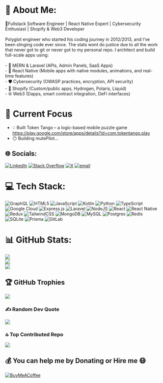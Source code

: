 # 💫 About Me:
🥷Fullstack Software Engineer | React Native Expert | Cybersecurity Enthusiast | Shopify & Web3 Developer<br><br>Polyglot engineer who started his coding journey in 2012/2013, and I’ve been slinging code ever since. The stats wont do justice due to all the work that never got to git or never got to my personal repo. I architect and build full-scale apps using:<br><br>- 🔁 MERN & Laravel (APIs, Admin Panels, SaaS Apps)<br>- 📱 React Native (Mobile apps with native modules, animations, and real-time features)<br>- 🛡️ Cybersecurity (OWASP practices, encryption, API security)<br>- 🛒 Shopify (Custom/public apps, Hydrogen, Polaris, Liquid)<br>- 🌐 Web3 (Dapps, smart contract integration, DeFi interfaces)

# 🧠 Current Focus

- 💡 Built Token Tango – a logic-based mobile puzzle game https://play.google.com/store/apps/details?id=com.tokentango.play
- 😶 Building mutePilot...

## 🌐 Socials:
[![LinkedIn](https://img.shields.io/badge/LinkedIn-%230077B5.svg?logo=linkedin&logoColor=white)](https://linkedin.com/in/michael-o-24b017247) [![Stack Overflow](https://img.shields.io/badge/-Stackoverflow-FE7A16?logo=stack-overflow&logoColor=white)](https://stackoverflow.com/users/21772652/emperorx3m) [![X](https://img.shields.io/badge/X-black.svg?logo=X&logoColor=white)](https://x.com/emperorx3m) [![email](https://img.shields.io/badge/Email-D14836?logo=gmail&logoColor=white)](mailto:youngbill411@gmail.com) 

# 💻 Tech Stack:
![GraphQL](https://img.shields.io/badge/-GraphQL-E10098?style=plastic&logo=graphql&logoColor=white) ![HTML5](https://img.shields.io/badge/html5-%23E34F26.svg?style=plastic&logo=html5&logoColor=white) ![JavaScript](https://img.shields.io/badge/javascript-%23323330.svg?style=plastic&logo=javascript&logoColor=%23F7DF1E) ![Kotlin](https://img.shields.io/badge/kotlin-%237F52FF.svg?style=plastic&logo=kotlin&logoColor=white)  ![Python](https://img.shields.io/badge/python-3670A0?style=plastic&logo=python&logoColor=ffdd54)  ![TypeScript](https://img.shields.io/badge/typescript-%23007ACC.svg?style=plastic&logo=typescript&logoColor=white)  ![Google Cloud](https://img.shields.io/badge/GoogleCloud-%234285F4.svg?style=plastic&logo=google-cloud&logoColor=white) ![Express.js](https://img.shields.io/badge/express.js-%23404d59.svg?style=plastic&logo=express&logoColor=%2361DAFB)  ![Laravel](https://img.shields.io/badge/laravel-%23FF2D20.svg?style=plastic&logo=laravel&logoColor=white)   ![NodeJS](https://img.shields.io/badge/node.js-6DA55F?style=plastic&logo=node.js&logoColor=white)  ![React](https://img.shields.io/badge/react-%2320232a.svg?style=plastic&logo=react&logoColor=%2361DAFB) ![React Native](https://img.shields.io/badge/react_native-%2320232a.svg?style=plastic&logo=react&logoColor=%2361DAFB)   ![Redux](https://img.shields.io/badge/redux-%23593d88.svg?style=plastic&logo=redux&logoColor=white)  ![TailwindCSS](https://img.shields.io/badge/tailwindcss-%2338B2AC.svg?style=plastic&logo=tailwind-css&logoColor=white)  ![MongoDB](https://img.shields.io/badge/MongoDB-%234ea94b.svg?style=plastic&logo=mongodb&logoColor=white) ![MySQL](https://img.shields.io/badge/mysql-4479A1.svg?style=plastic&logo=mysql&logoColor=white) ![Postgres](https://img.shields.io/badge/postgres-%23316192.svg?style=plastic&logo=postgresql&logoColor=white) ![Redis](https://img.shields.io/badge/redis-%23DD0031.svg?style=plastic&logo=redis&logoColor=white) ![SQLite](https://img.shields.io/badge/sqlite-%2307405e.svg?style=plastic&logo=sqlite&logoColor=white) ![Prisma](https://img.shields.io/badge/Prisma-3982CE?style=plastic&logo=Prisma&logoColor=white)  ![GitLab](https://img.shields.io/badge/gitlab-%23181717.svg?style=plastic&logo=gitlab&logoColor=white) 

# 📊 GitHub Stats:
![](https://github-readme-stats.vercel.app/api?username=Emperorx3m&theme=dark&hide_border=true&include_all_commits=false&count_private=true)<br/>
![](https://nirzak-streak-stats.vercel.app/?user=Emperorx3m&theme=dark&hide_border=true)<br/>
![](https://github-readme-stats.vercel.app/api/top-langs/?username=Emperorx3m&theme=dark&hide_border=true&include_all_commits=false&count_private=true&layout=compact)

## 🏆 GitHub Trophies
![](https://github-profile-trophy.vercel.app/?username=Emperorx3m&theme=radical&no-frame=true&no-bg=false&margin-w=4)

### ✍️ Random Dev Quote
![](https://quotes-github-readme.vercel.app/api?type=horizontal&theme=radical)

### 🔝 Top Contributed Repo
![](https://github-contributor-stats.vercel.app/api?username=Emperorx3m&limit=5&theme=dark&combine_all_yearly_contributions=true)

  ## 💰 You can help me by Donating or Hire me 😷 
  [![BuyMeACoffee](https://img.shields.io/badge/Buy%20Me%20a%20Coffee-ffdd00?style=for-the-badge&logo=buy-me-a-coffee&logoColor=black)](https://buymeacoffee.com/Emperorx3m) 

  
<!-- Proudly created with GPRM ( https://gprm.itsvg.in ) -->
